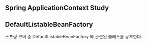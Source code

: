 ## Spring ApplicationContext Study

## DefaultListableBeanFactory

스프링 코어 중 DefaultListableBeanFactory 와 관련된 클래스를 공부한다.
